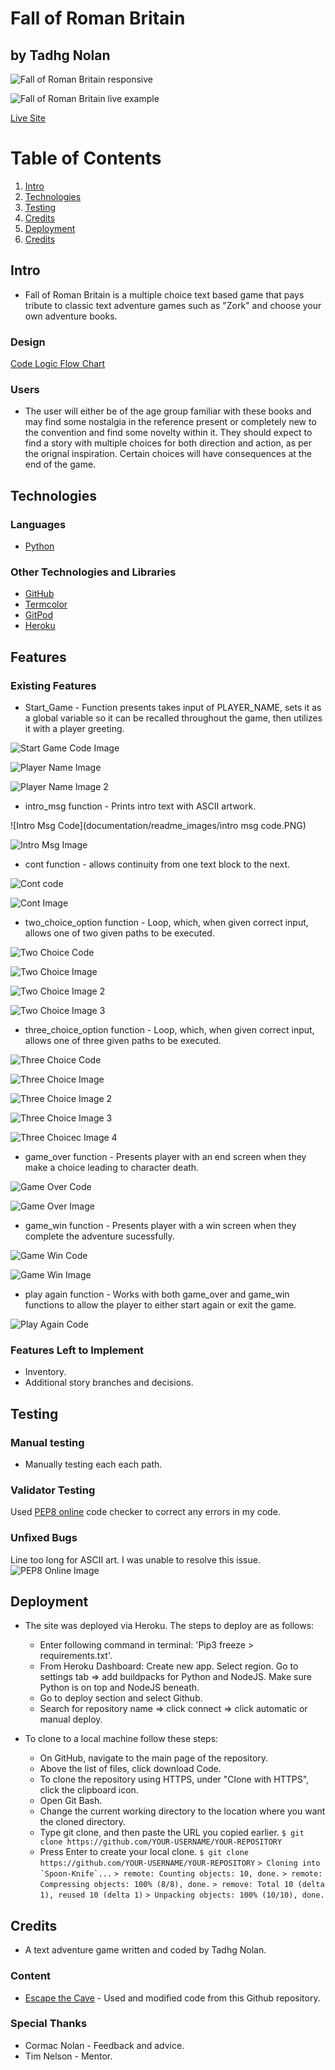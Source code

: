 # Fall of Roman Britain
## by Tadhg Nolan
![Fall of Roman Britain responsive](documentation/readme_images/responsive_mockup.PNG)

![Fall of Roman Britain live example](documentation/readme_images/demo.gif)

[Live Site](https://fall-of-roman-britain.herokuapp.com/)

# Table of Contents
1. [Intro](#intro)
2. [Technologies](#technologies)
3. [Testing](#testing)
4. [Credits](#credits)
5. [Deployment](#deployment)
6. [Credits](#credits)

## Intro

 - Fall of Roman Britain is a multiple choice text based game that pays tribute to classic text adventure games such as "Zork" and choose your own adventure books.  

### Design

[Code Logic Flow Chart](documentation/flowchart_main.png)

### Users

- The user will either be of the age group familiar with these books and may find some nostalgia in the reference present or completely new to the convention and find some novelty within it. They should expect to find a story with multiple choices for both direction and action, as per the orignal inspiration. Certain choices will have consequences at the end of the game.

## Technologies

### Languages

- [Python](https://www.python.org/about/)

### Other Technologies and Libraries 

- [GitHub](https://github.com/)
- [Termcolor](https://pypi.org/project/termcolor/)
- [GitPod](https://www.gitpod.io/about/)
- [Heroku](https://heroku.com)

## Features 

### Existing Features

- Start_Game - Function presents takes input of PLAYER_NAME, sets it as a global variable so it can be recalled throughout the game, then utilizes it with a player greeting.

![Start Game Code Image](documentation/readme_images/start_game_code.PNG)

![Player Name Image](documentation/readme_images/PLAYER_NAME.PNG)

![Player Name Image 2](documentation/readme_images/PLAYER_NAME2.PNG)

- intro_msg function - Prints intro text with ASCII artwork.

![Intro Msg Code](documentation/readme_images/intro msg code.PNG)

![Intro Msg Image](documentation/readme_images/intro_msg.PNG)

- cont function - allows continuity from one text block to the next.

![Cont code](documentation/readme_images/cont_code.PNG)

![Cont Image](documentation/readme_images/cont.PNG)

- two_choice_option function - Loop, which, when given correct input, allows one of two given paths to be executed.

![Two Choice Code](documentation/readme_images/two_choice_code.PNG)

![Two Choice Image](documentation/readme_images/two_choice.PNG)

![Two Choice Image 2](documentation/readme_images/two_choice_2.PNG)

![Two Choice Image 3](documentation/readme_images/two_choice_3.PNG)

- three_choice_option function - Loop, which, when given correct input, allows one of three given paths to be executed. 

![Three Choice Code](documentation/readme_images/three_choice_code.PNG)

![Three Choice Image](documentation/readme_images/three_choice.PNG)

![Three Choice Image 2](documentation/readme_images/three_choice_2.PNG)

![Three Choice Image 3](documentation/readme_images/three_choice_3.PNG)

![Three Choicec Image 4](documentation/readme_images/three_choice_4.PNG)

- game_over function - Presents player with an end screen when they make a choice leading to character death.

![Game Over Code](documentation/readme_images/game_over_code.PNG)

![Game Over Image](documentation/readme_images/game_over.PNG)

- game_win function - Presents player with a win screen when they complete the adventure sucessfully.

![Game Win Code](documentation/readme_images/game_win_code.PNG)

![Game Win Image](documentation/readme_images/game_win.PNG)

- play again function - Works with both game_over and game_win functions to allow the player to either start again or exit the game.

![Play Again Code](documentation/readme_images/play_again_code.PNG)

### Features Left to Implement

- Inventory.
- Additional story branches and decisions.

## Testing

### Manual testing

- Manually testing each each path.  										

### Validator Testing 

Used [PEP8 online](http://pep8online.com/) code checker to correct any errors in my code. 

### Unfixed Bugs

Line too long for ASCII art. I was unable to resolve this issue.
![PEP8 Online Image](documentation/readme_images/pep8online_results.PNG)

## Deployment 

- The site was deployed via Heroku. The steps to deploy are as follows: 
  
  -  Enter following command in terminal: 'Pip3 freeze > requirements.txt'.
  - From Heroku Dashboard: Create new app. Select region. Go to settings tab => add buildpacks for Python and NodeJS. Make sure Python is on top and NodeJS beneath.
  - Go to deploy section and select Github.
  - Search for repository name => click connect => click automatic or manual deploy.
  
- To clone to a local machine follow these steps:
  
  - On GitHub, navigate to the main page of the repository.
  - Above the list of files, click download Code.
  - To clone the repository using HTTPS, under "Clone with HTTPS", click the clipboard icon.
  - Open Git Bash.
  - Change the current working directory to the location where you want the cloned directory.
  - Type git clone, and then paste the URL you copied earlier.
    `$ git clone https://github.com/YOUR-USERNAME/YOUR-REPOSITORY`
  - Press Enter to create your local clone. 
  	`$ git clone https://github.com/YOUR-USERNAME/YOUR-REPOSITORY`
    ``> Cloning into `Spoon-Knife`...``
    `> remote: Counting objects: 10, done.`
    `> remote: Compressing objects: 100% (8/8), done.`
    `> remove: Total 10 (delta 1), reused 10 (delta 1)`
    `> Unpacking objects: 100% (10/10), done.`
   
   

## Credits 

 - A text adventure game written and coded by Tadhg Nolan.
 
### Content 

- [Escape the Cave](https://github.com/roomacarthur/escape-the-cave/blob/main/run.py) - Used  and modified code from this Github repository.


### Special Thanks

- Cormac Nolan - Feedback and advice.
- Tim Nelson - Mentor.